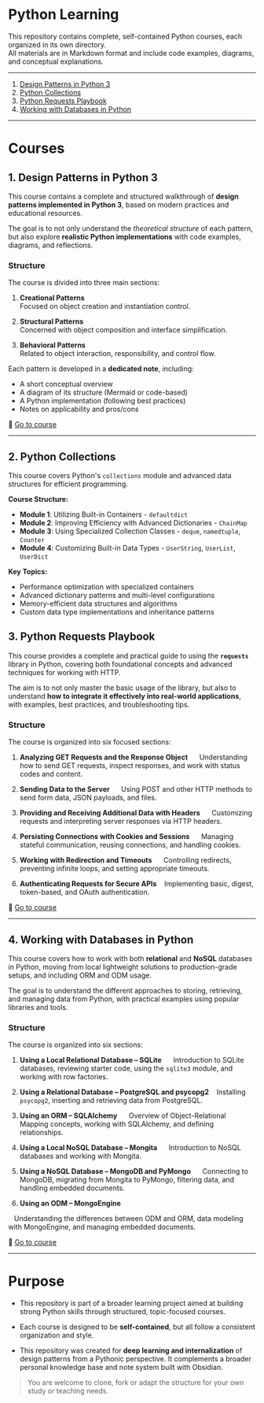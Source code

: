 # Python Learning

This repository contains complete, self-contained Python courses, each organized in its own directory.  
All materials are in Markdown format and include code examples, diagrams, and conceptual explanations.

---

1. [Design Patterns in Python 3](./design-patterns-in-python3/design-patterns-in-python3.md)
2. [Python Collections](./pyhton-collections/python-collections.md)
3. [Python Requests Playbook](./python-requests-playbook/python-requests-playbook.md)
4. [Working with Databases in Python](./working-with-databases-in-python/working-with-databases-in-python.md)

---
# Courses

## 1. Design Patterns in Python 3

This course contains a complete and structured walkthrough of **design patterns implemented in Python 3**, based on modern practices and educational resources.

The goal is to not only understand the *theoretical structure* of each pattern, but also explore **realistic Python implementations** with code examples, diagrams, and reflections.

### Structure

The course is divided into three main sections:

1. **Creational Patterns**  
   Focused on object creation and instantiation control.

2. **Structural Patterns**  
   Concerned with object composition and interface simplification.

3. **Behavioral Patterns**  
   Related to object interaction, responsibility, and control flow.

Each pattern is developed in a **dedicated note**, including:

- A short conceptual overview  
- A diagram of its structure (Mermaid or code-based)  
- A Python implementation (following best practices)  
- Notes on applicability and pros/cons

 🔗 [Go to course](./design-patterns-in-python3/design-patterns-in-python3)

---
## 2. Python Collections

This course covers Python's `collections` module and advanced data structures for efficient programming.

**Course Structure:**
- **Module 1**: Utilizing Built-in Containers - `defaultdict`
- **Module 2**: Improving Efficiency with Advanced Dictionaries - `ChainMap`
- **Module 3**: Using Specialized Collection Classes - `deque`, `namedtuple`, `Counter`
- **Module 4**: Customizing Built-in Data Types - `UserString`, `UserList`, `UserDict`

**Key Topics:**
- Performance optimization with specialized containers
- Advanced dictionary patterns and multi-level configurations
- Memory-efficient data structures and algorithms
- Custom data type implementations and inheritance patterns

## 3. Python Requests Playbook

This course provides a complete and practical guide to using the **`requests`** library in Python, covering both foundational concepts and advanced techniques for working with HTTP.

The aim is to not only master the basic usage of the library, but also to understand **how to integrate it effectively into real-world applications**, with examples, best practices, and troubleshooting tips.
### Structure

The course is organized into six focused sections:

1. **Analyzing GET Requests and the Response Object**  
   Understanding how to send GET requests, inspect responses, and work with status codes and content.

2. **Sending Data to the Server**  
   Using POST and other HTTP methods to send form data, JSON payloads, and files.

3. **Providing and Receiving Additional Data with Headers**  
   Customizing requests and interpreting server responses via HTTP headers.

4. **Persisting Connections with Cookies and Sessions**  
   Managing stateful communication, reusing connections, and handling cookies.

5. **Working with Redirection and Timeouts**  
   Controlling redirects, preventing infinite loops, and setting appropriate timeouts.

6. **Authenticating Requests for Secure APIs** 
   Implementing basic, digest, token-based, and OAuth authentication.

🔗  [Go to course](./python-requests-playbook/python-requests-playbook)

---

## 4. Working with Databases in Python

This course covers how to work with both **relational** and **NoSQL** databases in Python, moving from local lightweight solutions to production-grade setups, and including ORM and ODM usage.

The goal is to understand the different approaches to storing, retrieving, and managing data from Python, with practical examples using popular libraries and tools.

### Structure

The course is organized into six sections:

1. **Using a Local Relational Database – SQLite**  
   Introduction to SQLite databases, reviewing starter code, using the `sqlite3` module, and working with row factories.

2. **Using a Relational Database – PostgreSQL and psycopg2** 
   Installing `psycopg2`, inserting and retrieving data from PostgreSQL.

3. **Using an ORM – SQLAlchemy**  
   Overview of Object-Relational Mapping concepts, working with SQLAlchemy, and defining relationships.

4. **Using a Local NoSQL Database – Mongita**  
   Introduction to NoSQL databases and working with Mongita.

5. **Using a NoSQL Database – MongoDB and PyMongo**  
   Connecting to MongoDB, migrating from Mongita to PyMongo, filtering data, and handling embedded documents.

6. **Using an ODM – MongoEngine**  

   Understanding the differences between ODM and ORM, data modeling with MongoEngine, and managing embedded documents.

🔗 [Go to course](./working-with-databases-in-python/working-with-databases-in-python)

---

# Purpose

- This repository is part of a broader learning project aimed at building strong Python skills through structured, topic-focused courses.  

- Each course is designed to be **self-contained**, but all follow a consistent organization and style.

- This repository was created for **deep learning and internalization** of design patterns from a Pythonic perspective. It complements a broader personal knowledge base and note system built with Obsidian.

> You are welcome to clone, fork or adapt the structure for your own study or teaching needs.

